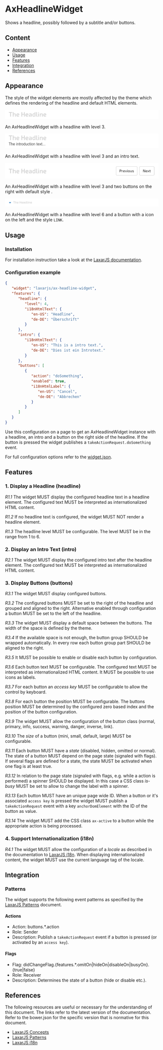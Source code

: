# AxHeadlineWidget
Shows a headline, possibly followed by a subtitle and/or buttons.


## Content
* [Appearance](#appearance)
* [Usage](#usage)
* [Features](#features)
* [Integration](#Integration)
* [References](#references)


## Appearance
The style of the widget elements are mostly affected by the theme which defines the rendering of the headline and default HTML elements.

![Illustration of the AxHeadlineWidget](docs/img/example_1.png)

An AxHeadlineWidget with a headline with level 3.


![Illustration of the AxHeadlineWidget](docs/img/example_2.png)

An AxHeadlineWidget with a headline with level 3 and an intro text.


![Illustration of the AxHeadlineWidget](docs/img/example_3.png)

An AxHeadlineWidget with a headline with level 3 and two buttons on the right with default style .


![Illustration of the AxHeadlineWidget](docs/img/example_4.png)

An AxHeadlineWidget with a headline with level 6 and a button with a icon on the left and the style `LINK`.


## Usage

### Installation
For installation instruction take a look at the [LaxarJS documentation](https://github.com/LaxarJS/laxar/blob/master/docs/manuals/installing_widgets.md).


### Configuration example

```json
{
   "widget": "laxarjs/ax-headline-widget",
   "features": {
      "headline": {
         "level": 4,
         "i18nHtmlText": {
            "en-US": "Headline",
            "de-DE": "Überschrift"
         }
      },
      "intro": {
         "i18nHtmlText": {
            "en-US": "This is a intro text.",
            "de-DE": "Dies ist ein Introtext."
         }
      },
      "buttons": [
         {
            "action": "doSomething",
            "enabled": true,
            "i18nHtmlLabel": {
               "en-US": "Cancel",
               "de-DE": "Abbrechen"
            }
         }
      ]
   }
}
```
Use this configuration on a page to get an AxHeadlineWidget instance with a headline, an intro and a button on the right side of the headline.
If the button is pressed the widget publishes a `takeActionRequest.doSomething` event.


For full configuration options refer to the [widget.json](widget.json).

## Features

### 1. Display a Headline (headline)
*R1.1* The widget MUST display the configured headline text in a headline element.
The configured text MUST be interpreted as internationalized HTML content.

*R1.2* If no headline text is configured, the widget MUST NOT render a headline element.

*R1.3* The headline level MUST be configurable.
The level MUST be in the range from 1 to 6.

### 2. Display an Intro Text (intro)
*R2.1* The widget MUST display the configured intro text after the headline element.
The configured text MUST be interpreted as internationalized HTML content.

### 3. Display Buttons (buttons)
*R3.1* The widget MUST display configured buttons.

*R3.2* The configured buttons MUST be set to the right of the headline and grouped and aligned to the right.
Alternative enabled through configuration a button MUST be set to the left of the headline.

*R3.3* The widget MUST display a default space between the buttons.
The width of the space is defined by the theme.

*R3.4* If the available space is not enough, the button group SHOULD be wrapped automatically.
In every row each button group part SHOULD be aligned to the right.

*R3.5* It MUST be possible to enable or disable each button by configuration.

*R3.6* Each button text MUST be configurable.
The configured text MUST be interpreted as internationalized HTML content.
It MUST be possible to use icons as labels.

*R3.7* For each button an *access key* MUST be configurable to allow the control by keyboard.

*R3.8* For each button the position MUST be configurable.
The buttons position MUST be determined by the configured zero based index and the position of the button configuration.

*R3.9* The widget MUST allow the configuration of the button class (normal, primary, info, success, warning, danger, inverse, link).

*R3.10* The *size* of a button (mini, small, default, large) MUST be configurable.

*R3.11* Each button MUST have a *state* (disabled, hidden, omitted or normal).
The state of a button MUST depend on the page state (signaled with flags).
If several flags are defined for a state, the state MUST be activated when one flag is at least true.

*R3.12* In relation to the page state (signaled with flags, e.g. while a action is performed) a spinner SHOULD be displayed.
In this case a CSS class *is-busy* MUST be set to allow to change the label with a spinner.

*R3.13* Each button MUST have an unique page wide ID.
When a button or it's associated `access key` is pressed the widget MUST publish a `takeActionRequest` event with a key `anchorDomElement` with the ID of the button as value.

*R3.14* The widget MUST add the CSS class `ax-active` to a button while the appropriate action is being processed.

### 4. Support Internationalization (i18n)
*R4.1* The widget MUST allow the configuration of a *locale* as described in the documentation to [LaxarJS i18n]. When displaying internationalized content, the widget MUST use the current language tag of the locale.


## Integration
### Patterns
The widget supports the following event patterns as specified by the [LaxarJS Patterns] document.

#### Actions
* Action: buttons.\*.action
* Role: Sender
* Description: Publish a `takeActionRequest` event if a button is pressed (or activated by an `access key`).


#### Flags
* Flag: didChangeFlag.{features.\*.omitOn|hideOn|disableOn|busyOn}.{true|false}
* Role: Receiver
* Description: Determines the state of a button (hide or disable etc.).


## References
The following resources are useful or necessary for the understanding of this document.
The links refer to the latest version of the documentation.
Refer to the bower.json for the specific version that is normative for this document.

* [LaxarJS Concepts]
* [LaxarJS Patterns]
* [LaxarJS i18n]

[LaxarJS Concepts]: https://github.com/LaxarJS/laxar/blob/master/docs/concepts.md "LaxarJS Concepts"
[LaxarJS Patterns]: https://github.com/LaxarJS/laxar_patterns/blob/master/docs/index.md "LaxarJS Patterns"
[LaxarJS i18n]: https://github.com/LaxarJS/laxar/blob/master/docs/manuals/i18n.md "LaxarJS i18n"

